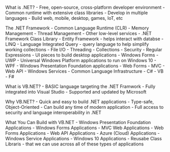 What is .NET?
    - Free, open-source, cross-platform developer environment
    - Common runtime with extensive class libraries
    - Develop in multiple languages
    - Build web, mobile, desktop, games, IoT, etc

The .NET Framework
    - Common Language Runtime (CLR)
        - Memory Management
        - Thread Management
        - Other low-level services
    - .NET Framework Class Library
        - Entity Framework - helps interact with databse
        - LINQ - Language Integrated Query - query language to help simplify working collections
        - File I/O
        - Threading
        - Collections
        - Security
        - Regular Expressions
        - UI pieces to build desktop applications
            - Windows Forms
            - UWP - Universal Windows Platform applications to run on Windows 10
            - WPF - Windows Presentation Foundation applications 
            - Web Forms
            - MVC
            - Web API
            - Windows Services
    - Common Language Infrastructure
        - C#
        - VB
        - F#

What is VB.NET?
    - BASIC language targeting the .NET Framwork
    - Fully integrated into Visual Studio
    - Supported and updated by Microsoft

Why VB.NET?
    - Quick and easy to build .NET applications
    - Type-safe, Object-Oriented
    - Can build any time of modern application
    - Full access to security and language interoperability in .NET

What You Can Build with VB.NET
    - Windows Presentation Foundation Applications
    - Windows Forms Applications
    - MVC Web Applications
    - Web Forms Applications
    - Web API Applications
    - Azure (Cloud) Applications
    - Windows Service Applications
    - Windows 10 Applications
    - Reusabe Class Libraris - that we can use across all of these types of applications

